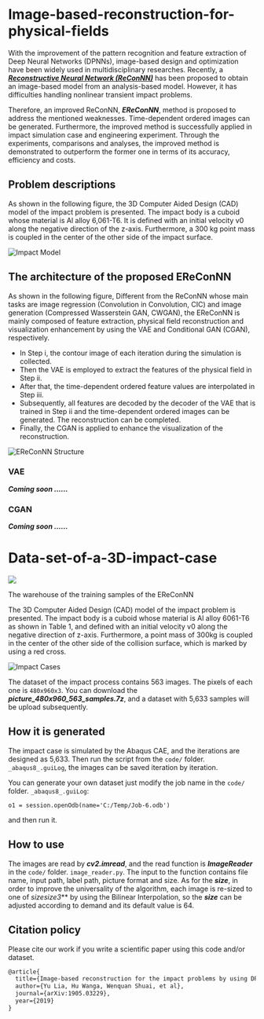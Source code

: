 # Image-based-reconstruction-for-physical-fields

  With the improvement of the pattern recognition and feature extraction of Deep Neural Networks (DPNNs), image-based design and optimization have been widely used in multidisciplinary researches. Recently, a [***Reconstructive Neural Network (ReConNN)***](https://www.sciencedirect.com/science/article/pii/S0017931018355017) has been proposed to obtain an image-based model from an analysis-based model. However, it has difficulties handling nonlinear transient impact problems.
  
  Therefore, an improved ReConNN, ***EReConNN***, method is proposed to address the mentioned weaknesses. Time-dependent ordered images can be generated. Furthermore, the improved method is successfully applied in impact simulation case and engineering experiment. Through the experiments, comparisons and analyses, the improved method is demonstrated to outperform the former one in terms of its accuracy, efficiency and costs.

## Problem descriptions

  As shown in the following figure, the 3D Computer Aided Design (CAD) model of the impact problem is presented. The impact body is a cuboid whose material is Al alloy 6,061-T6. It is defined with an initial velocity v0 along the negative direction of the z-axis. Furthermore, a 300 kg point mass is coupled in the center of the other side of the impact surface.

![](./impactmodel.jpg "Impact Model")

## The architecture of the proposed EReConNN

  As shown in the following figure, Different from the ReConNN whose main tasks are image regression (Convolution in Convolution, CIC) and image generation (Compressed Wasserstein GAN, CWGAN), the EReConNN is mainly composed of feature extraction, physical field reconstruction and visualization enhancement by using the VAE and Conditional GAN (CGAN), respectively.
  * In Step i, the contour image of each iteration during the simulation is collected.
  * Then the VAE is employed to extract the features of the physical field in Step ii.
  * After that, the time-dependent ordered feature values are interpolated in Step iii.
  * Subsequently, all features are decoded by the decoder of the VAE that is trained in Step ii and the time-dependent ordered images can be generated. The reconstruction can be completed.
  * Finally, the CGAN is applied to enhance the visualization of the reconstruction.
  
![](./ReConNN.jpg "EReConNN Structure")

### VAE
***Coming soon ......***

### CGAN
***Coming soon ......***

# Data-set-of-a-3D-impact-case

![](./impact_case.jpg)

The warehouse of the training samples of the EReConNN

The 3D Computer Aided Design (CAD) model of the impact problem is presented. The impact body is a cuboid whose material is Al alloy 6061-T6 as shown in Table 1, and defined with an initial velocity v0 along the negative direction of z-axis. Furthermore, a point mass of 300kg is coupled in the center of the other side of the collision surface, which is marked by using a red cross.

![](./The_CAD_model_of_the_impact_case.jpg "Impact Cases")

The dataset of the impact process contains 563 images. The pixels of each one is `480x960x3`. You can download the ***picture_480x960_563_samples.7z***, and a dataset with 5,633 samples will be upload subsequently.

## How it is generated
The impact case is simulated by the Abaqus CAE, and the iterations are designed as 5,633. Then run the script from the `code/` folder. `_abaqus8_.guiLog`, the images can be saved iteration by iteration.

You can generate your own dataset just modify the job name in the `code/` folder. `_abaqus8_.guiLog`:

```
o1 = session.openOdb(name='C:/Temp/Job-6.odb')
```
and then run it.

## How to use
The images are read by ***cv2.imread***, and the read function is ***ImageReader*** in the `code/` folder. `image_reader.py`. The input to the function contains file name, input path, label path, picture format and size. As for the ***size***, in order to improve the universality of the algorithm, each image is re-sized to one of ***size*size*3*** by using the Bilinear Interpolation, so the ***size*** can be adjusted according to demand and its default value is 64.

## Citation policy
Please cite our work if you write a scientific paper using this code and/or dataset.

```latex
@article{
  title={Image-based reconstruction for the impact problems by using DPNNs},
  author={Yu Lia, Hu Wanga, Wenquan Shuai, et al},
  journal={arXiv:1905.03229},
  year={2019}
}
```
